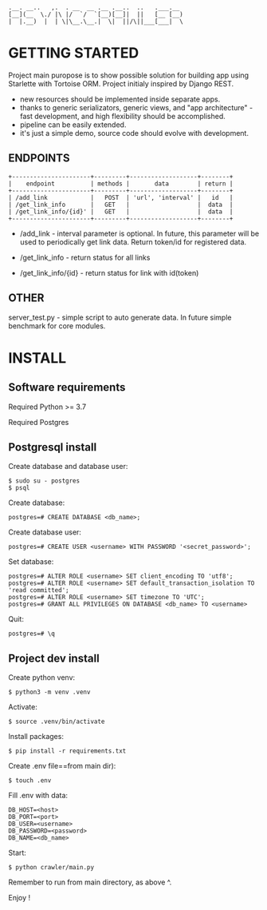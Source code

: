 	.__. __..   ,.  . __  __ .__ .__..  ..   .___.__ 
	[__](__  \./ |\ |/  `/  `[__)[__]|  ||   [__ [__)
	|  |.__)  |  | \|\__.\__.|  \|  ||/\||___[___|  \


GETTING STARTED
===============

Project main puropose is to show possible solution for building app using Starlette with Tortoise ORM.
Project initialy inspired by Django REST.

- new resources should be implemented inside separate apps.
- thanks to generic serializators, generic views, and "app architecture" - fast development, and high flexibility should be accomplished.
- pipeline can be easily extended.
- it's just a simple demo, source code should evolve with development.


ENDPOINTS
---------

	+----------------------+---------+-------------------+--------+
	|    endpoint          | methods |       data        | return |
	+----------------------+---------+-------------------+--------+
	| /add_link            |   POST  | 'url', 'interval' |   id   |
	| /get_link_info       |   GET   |                   |  data  |
	| /get_link_info/{id}' |   GET   |                   |  data  |
	+----------------------+---------+-------------------+--------+


- /add_link - interval parameter is optional. In future, this parameter will be used to periodically get link data. Return token/id for registered data.

- /get_link_info - return status for all links

- /get_link_info/{id} - return status for link with id(token)


OTHER
-----

server_test.py - simple script to auto generate data. In future simple benchmark for core modules.


INSTALL
=======

Software requirements
---------------------

Required Python >= 3.7

Required Postgres


Postgresql install
------------------

Create database and database user:

	$ sudo su - postgres
	$ psql

Create database:

	postgres=# CREATE DATABASE <db_name>;

Create database user:

	postgres=# CREATE USER <username> WITH PASSWORD '<secret_password>';

Set database:

	postgres=# ALTER ROLE <username> SET client_encoding TO 'utf8';
	postgres=# ALTER ROLE <username> SET default_transaction_isolation TO 'read committed';
	postgres=# ALTER ROLE <username> SET timezone TO 'UTC';
	postgres=# GRANT ALL PRIVILEGES ON DATABASE <db_name> TO <username>

Quit:

	postgres=# \q


Project dev install
-------------------

Create python venv:

	$ python3 -m venv .venv


Activate:

	$ source .venv/bin/activate


Install packages:

	$ pip install -r requirements.txt


Create .env file==from main dir):

	$ touch .env


Fill .env with data:

	DB_HOST=<host>
	DB_PORT=<port>
	DB_USER=<username>
	DB_PASSWORD=<password>
	DB_NAME=<db_name>


Start:

	$ python crawler/main.py


Remember to run from main directory, as above ^.


Enjoy !